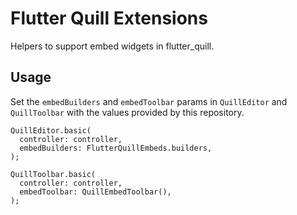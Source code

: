 # Flutter Quill Extensions

Helpers to support embed widgets in flutter_quill.

## Usage

Set the `embedBuilders` and `embedToolbar` params in `QuillEditor` and `QuillToolbar` with the
values provided by this repository.

```
QuillEditor.basic(
  controller: controller,
  embedBuilders: FlutterQuillEmbeds.builders,
);
```

```
QuillToolbar.basic(
  controller: controller,
  embedToolbar: QuillEmbedToolbar(),
);
```

